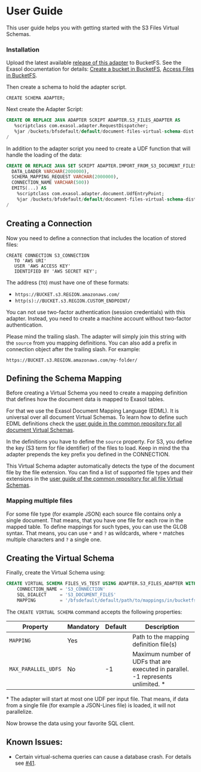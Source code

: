 # User Guide

This user guide helps you with getting started with the S3 Files Virtual Schemas.

### Installation

Upload the latest available [release of this adapter](https://github.com/exasol/s3-document-files-virtual-schema/releases) to BucketFS. See the Exasol documentation for details: [Create a bucket in BucketFS](https://docs.exasol.com/administration/on-premise/bucketfs/create_new_bucket_in_bucketfs_service.htm), [Access Files in BucketFS](https://docs.exasol.com/administration/on-premise/bucketfs/accessfiles.htm).

Then create a schema to hold the adapter script.

```
CREATE SCHEMA ADAPTER;
```

Next create the Adapter Script:

 ```sql
CREATE OR REPLACE JAVA ADAPTER SCRIPT ADAPTER.S3_FILES_ADAPTER AS
    %scriptclass com.exasol.adapter.RequestDispatcher;
    %jar /buckets/bfsdefault/default/document-files-virtual-schema-dist-2.2.1-s3-1.5.0.jar;
/
```

In addition to the adapter script you need to create a UDF function that will handle the loading of the data:

```sql
CREATE OR REPLACE JAVA SET SCRIPT ADAPTER.IMPORT_FROM_S3_DOCUMENT_FILES(
  DATA_LOADER VARCHAR(2000000),
  SCHEMA_MAPPING_REQUEST VARCHAR(2000000),
  CONNECTION_NAME VARCHAR(500))
  EMITS(...) AS
    %scriptclass com.exasol.adapter.document.UdfEntryPoint;
    %jar /buckets/bfsdefault/default/document-files-virtual-schema-dist-2.2.1-s3-1.5.0.jar;
/
```

## Creating a Connection

Now you need to define a connection that includes the location of stored files:

 ```
CREATE CONNECTION S3_CONNECTION
    TO 'AWS URI'
    USER 'AWS ACCESS KEY'
    IDENTIFIED BY 'AWS SECRET KEY';
``` 

The address (`TO`) must have one of these formats:

* `https://BUCKET.s3.REGION.amazonaws.com/`
* `http(s)://BUCKET.s3.REGION.CUSTOM_ENDPOINT/`

You can not use two-factor authentication (session credentials) with this adapter. Instead, you need to create a machine account without two-factor authentication.

Please mind the trailing slash. The adapter will simply join this string with the `source` from you mapping definitions. You can also add a prefix in connection object after the trailing slash. For example:

```
https://BUCKET.s3.REGION.amazonaws.com/my-folder/
```

## Defining the Schema Mapping

Before creating a Virtual Schema you need to create a mapping definition that defines how the document data is mapped to Exasol tables.

For that we use the Exasol Document Mapping Language (EDML). It is universal over all document Virtual Schemas. To learn how to define such EDML definitions check the [user guide in the common repository for all document Virtual Schemas](https://github.com/exasol/virtual-schema-common-document/blob/main/doc/user_guide/edml_user_guide.md).

In the definitions you have to define the `source` property. For S3, you define the key (S3 term for file identifier) of the files to load. Keep in mind the tha adapter prepends the key prefix you defined in the CONNECTION.

This Virtual Schema adapter automatically detects the type of the document file by the file extension. You can find a list of supported file types and their extensions in the [user guide of the common repository for all file Virtual Schemas](https://github.com/exasol/virtual-schema-common-document-files/blob/main/doc/user_guide/user_guide.md).

### Mapping multiple files

For some file type (for example JSON) each source file contains only a single document. That means, that you have one file for each row in the mapped table. To define mappings for such types, you can use the GLOB syntax. That means, you can use `*` and `?` as wildcards, where `*` matches multiple characters and `?` a single one.

## Creating the Virtual Schema

Finally, create the Virtual Schema using:

```sql
CREATE VIRTUAL SCHEMA FILES_VS_TEST USING ADAPTER.S3_FILES_ADAPTER WITH
    CONNECTION_NAME = 'S3_CONNECTION'
    SQL_DIALECT     = 'S3_DOCUMENT_FILES'
    MAPPING         = '/bfsdefault/default/path/to/mappings/in/bucketfs';
```

The `CREATE VIRTUAL SCHEMA` command accepts the following properties:

| Property          | Mandatory   |  Default      |   Description                                                                   |
|-------------------|-------------|---------------|---------------------------------------------------------------------------------|
|`MAPPING`          | Yes         |               | Path to the mapping definition file(s)                                          |
|`MAX_PARALLEL_UDFS`| No          | -1            | Maximum number of UDFs that are executed in parallel. -1 represents unlimited. *| 

\* The adapter will start at most one UDF per input file. That means, if data from a single file (for example a JSON-Lines file) is loaded, it will not parallelize.

Now browse the data using your favorite SQL client.

## Known Issues:

* Certain virtual-schema queries can cause a database crash. For details see [#41](https://github.com/exasol/virtual-schema-common-document-files/issues/41).
